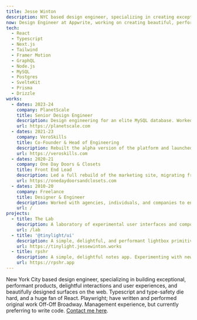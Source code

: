 ```yaml
---
title: Jesse Winton
description: NYC based design engineer, specializing in creating exceptional web experiences with modern frameworks.
now: Design Engineer at Appwrite, working on creating beautiful, performant, and delightful experiences throughout our marketing website and product.
tech:
  - React
  - Typescript
  - Next.js
  - Tailwind
  - Framer Motion
  - GraphQL
  - Node.js
  - MySQL
  - Postgres
  - SvelteKit
  - Prisma
  - Drizzle
works:
  - dates: 2023-24
    company: PlanetScale
    title: Senior Design Engineer
    description: Design engineering for an elite MySQL database. Worked on all features and surfaces of the marketing website, including global search, product documentation, growth features, and PlanetScales Resources Hub.
    url: https://planetscale.com
  - dates: 2021-23
    company: VeroSkills
    title: Co-Founder & Head of Engineering
    description: Rebuilt the alpha version of the platform and launched to general availability. Led a team of 12+ remote engineers and managed development of the product, including database and API design, product roadmapping, and product engineering.
    url: https://veroskills.com
  - dates: 2020-21
    company: One Day Doors & Closets
    title: Front End Lead
    description: Led a full rebuild of the marketing site, migrating from WordPress to a performant, dynamic Next.js application, allowing for efficient management of dealerships and location specific content through the in-house CRM. Deployed to an average of 100k unique monthly visitors, while maintaining SEO and discoverability. With an external consultant, responsible for the design and implementation of a full company rebrand.
    url: https://onedaydoorsandclosets.com
  - dates: 2010-20
    company: Freelance
    title: Designer & Engineer
    description: Worked with agencies, individuals, and companies to ensure clear goals, and make technological decisions to ensure performant, well-designed, and well developed experiences across the web.
    url: /
projects:
  - title: The Lab
    description: A laboratory of experimental user interfaces and components.
    url: /lab
  - title: '@tinylight/ui'
    description: A simple, delightful, and performant lightbox primitive. 1.0 released, updates coming soon!
    url: https://tinylight.jessewinton.works
  - title: rpshr
    description: A simple, delightful notes app. Experimenting with new design patterns.
    url: https://rpshr.app
---
```


New York City based design engineer, specializing in building exceptional, performant products, delightful interactions and user experiences, and beautifully designed surfaces on the web. Typescript and type-safety die hard, and a huge fan of React. Playwright; have written and performed original work Off-Off Broadway. Management experience, but currently preferring to write code. [Contact me here](mailto:jrandallwinton@gmail.com).
